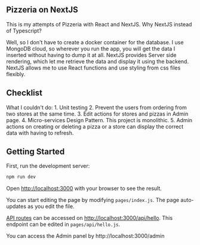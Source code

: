 ## Pizzeria on NextJS

This is my attempts of Pizzeria with React and NextJS.
Why NextJS instead of Typescript?

Well, so I don't have to create a docker container for the database.
I use MongoDB cloud, so wherever you run the app, you will get the data I inserted without having to dump it at all. NextJS provides Server side rendering, which let me retrieve the data and display it using the backend. NextJS allows me to use React functions and use styling from css files flexibly.

## Checklist

What I couldn't do: 
    1. Unit testing
    2. Prevent the users from ordering from two stores at the same time.
    3. Edit actions for stores and pizzas in Admin page.
    4. Micro-services Design Pattern. This project is monolithic.
    5. Admin actions on creating or deleting a pizza or a store can display the correct data with having to refresh. 

## Getting Started

First, run the development server:

```bash
npm run dev
```

Open [http://localhost:3000](http://localhost:3000) with your browser to see the result.

You can start editing the page by modifying `pages/index.js`. The page auto-updates as you edit the file.

[API routes](https://nextjs.org/docs/api-routes/introduction) can be accessed on [http://localhost:3000/api/hello](http://localhost:3000/api/hello). This endpoint can be edited in `pages/api/hello.js`.


You can access the Admin panel by http://localhost:3000/admin
